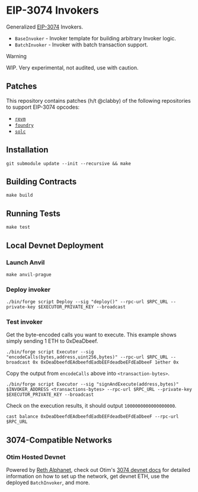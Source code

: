# EIP-3074 Invokers

Generalized [EIP-3074](https://eips.ethereum.org/EIPS/eip-3074) Invokers. 

- `BaseInvoker` - Invoker template for building arbitrary Invoker logic.
- `BatchInvoker` - Invoker with batch transaction support.

> [!WARNING] 
> WIP. Very experimental, not audited, use with caution.

## Patches

This repository contains patches (h/t @clabby) of the following repositories to support EIP-3074 opcodes:

- [`revm`](https://github.com/wevm/revm/tree/jxom/eip-3074)
- [`foundry`](https://github.com/wevm/foundry/tree/jxom/eip-3074)
- [`solc`](https://github.com/clabby/solidity/tree/cl/eip-3074)

## Installation

```
git submodule update --init --recursive && make
```

## Building Contracts

```
make build
```

## Running Tests

```
make test
```

## Local Devnet Deployment

### Launch Anvil

```
make anvil-prague
```

### Deploy invoker
```
./bin/forge script Deploy --sig "deploy()" --rpc-url $RPC_URL --private-key $EXECUTOR_PRIVATE_KEY --broadcast
```

### Test invoker
Get the byte-encoded calls you want to execute. This example shows simply sending 1 ETH to 0xDeaDbeef.
```
./bin/forge script Executor --sig "encodeCalls(bytes,address,uint256,bytes)" --rpc-url $RPC_URL --broadcast 0x 0xDeaDbeefdEAdbeefdEadbEEFdeadbeEFdEaDbeeF 1ether 0x
```

Copy the output from `encodeCalls` above into `<transaction-bytes>`.
```
./bin/forge script Executor --sig "signAndExecute(address,bytes)" $INVOKER_ADDRESS <transactions-bytes> --rpc-url $RPC_URL --private-key $EXECUTOR_PRIVATE_KEY --broadcast
```

Check on the execution results, it should output `1000000000000000000`.
```
cast balance 0xDeaDbeefdEAdbeefdEadbEEFdeadbeEFdEaDbeeF --rpc-url $RPC_URL
```

## 3074-Compatible Networks

### Otim Hosted Devnet

Powered by [Reth Alphanet](https://github.com/paradigmxyz/alphanet), check out Otim's [3074 devnet docs](https://docs.otim.xyz) for detailed information on how to set up the network, get devnet ETH, use the deployed `BatchInvoker`, and more.

